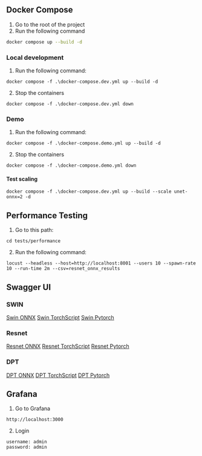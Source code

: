 ## Docker Compose

1. Go to the root of the project
2. Run the following command

````bash
docker compose up --build -d
````

### Local development

1. Run the following command:

````text
docker compose -f .\docker-compose.dev.yml up --build -d
````

2. Stop the containers

````text
docker compose -f .\docker-compose.dev.yml down
````

### Demo

1. Run the following command:

````text
docker compose -f .\docker-compose.demo.yml up --build -d
````

2. Stop the containers

````text
docker compose -f .\docker-compose.demo.yml down
````

#### Test scaling

````text
docker compose -f .\docker-compose.dev.yml up --build --scale unet-onnx=2 -d
````

## Performance Testing

1. Go to this path:

````text
cd tests/performance
````

2. Run the following command:

````text
locust --headless --host=http://localhost:8001 --users 10 --spawn-rate 10 --run-time 2m --csv=resnet_onnx_results
````

## Swagger UI

### SWIN

[Swin ONNX](http://localhost:80/swin/onnx/docs)
[Swin TorchScript](http://localhost:80/swin/torchscript/docs)
[Swin Pytorch](http://localhost:80/swin/pytorch/docs)

### Resnet

[Resnet ONNX](http://localhost:80/resnet/onnx/docs)
[Resnet TorchScript](http://localhost:80/resnet/torchscript/docs)
[Resnet Pytorch](http://localhost:80/resnet/pytorch/docs)

### DPT

[DPT ONNX](http://localhost:80/dpt/onnx/docs)
[DPT TorchScript](http://localhost:80/dpt/torchscript/docs)
[DPT Pytorch](http://localhost:80/dpt/pytorch/docs)

## Grafana

1. Go to Grafana

````text
http://localhost:3000
````

2. Login

````text
username: admin
password: admin
````
